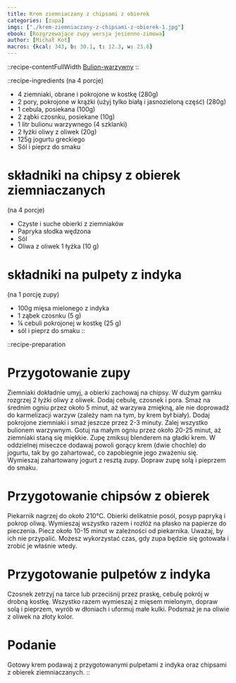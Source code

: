 ```yaml
---
title: Krem ziemniaczany z chipsami z obierek
categories: [zupa]
imgs: ["./krem-ziemniaczany-z-chipsami-z-obierek-1.jpg"]
ebook: [Rozgrzewające zupy wersja jesienno-zimowa]
author: [Michał Kot]
macros: {kcal: 343, b: 30.1, t: 12.3, w: 23.6}
---
```


::recipe-contentFullWidth
[Bulion-warzywny](/bulion-warzywny)
::


::recipe-ingredients
(na 4 porcje)
- 4 ziemniaki, obrane i pokrojone w kostkę (280g)
- 2 pory, pokrojone w krążki (użyj tylko białą i jasnozieloną część) (280g)
- 1 cebula, posiekana (100g)
- 2 ząbki czosnku, posiekane (10g)
- 1 litr bulionu warzywnego (4 szklanki)
- 2 łyżki oliwy z oliwek (20g)
- 125g jogurtu greckiego
- Sól i pieprz do smaku

# składniki na chipsy z obierek ziemniaczanych
(na 4 porcje)
- Czyste i suche obierki z ziemniaków
- Papryka słodka wędzona
- Sól
- Oliwa z oliwek 1 łyżka (10 g)

# składniki na pulpety z indyka
(na 1 porcję zupy)
- 100g mięsa mielonego z indyka
- 1 ząbek czosnku (5 g)
- ¼ cebuli pokrojonej w kostkę (25 g)
- sól i pieprz do smaku
::

::recipe-preparation
# Przygotowanie zupy
Ziemniaki dokładnie umyj, a obierki zachowaj na chipsy.
W dużym garnku rozgrzej 2 łyżki oliwy z oliwek. Dodaj cebulę, czosnek i pora.
Smaż na średnim ogniu przez około 5 minut, aż warzywa zmiękną, ale nie doprowadź do karmelizacji warzyw (zależy nam na tym, by krem był biały).
Dodaj pokrojone ziemniaki i smaż jeszcze przez 2-3 minuty. Zalej wszystko bulionem warzywnym.
Gotuj na małym ogniu przez około 20-25 minut, aż ziemniaki staną się miękkie.
Zupę zmiksuj blenderem na gładki krem. W oddzielnej miseczce dodawaj powoli gorący krem (dwie chochle) do jogurtu, tak by go zahartować, co zapobiegnie jego zważeniu się. Wymieszaj zahartowany jogurt z resztą zupy.
Dopraw zupę solą i pieprzem do smaku.

# Przygotowanie chipsów z obierek
Piekarnik nagrzej do około 210°C.
Obierki delikatnie posól, posyp papryką i pokrop oliwą. Wymieszaj wszystko razem i rozłóż na płasko na papierze do pieczenia.
Piecz około 10-15 minut w zależności od piekarnika. Uważaj, by ich nie przypalić. Możesz wykorzystać czas, gdy zupa będzie się gotowała i zrobić je właśnie wtedy.

# Przygotowanie pulpetów z indyka
Czosnek zetrzyj na tarce lub przeciśnij przez praskę, cebulę pokrój w drobną kostkę.
Wszystko razem wymieszaj z mięsem mielonym, dopraw solą i pieprzem, wyrób w dłoniach i uformuj małe kulki.
Podsmaż je na oliwie z oliwek na złoty kolor.

# Podanie
Gotowy krem podawaj z przygotowanymi pulpetami z indyka oraz chipsami z obierek ziemniaczanych.
::